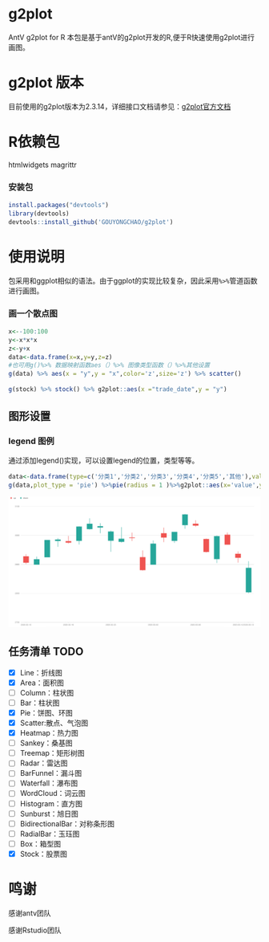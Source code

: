 # g2plot

AntV g2plot for R 本包是基于antV的g2plot开发的R,便于R快速使用g2plot进行画图。

# g2plot 版本

目前使用的g2plot版本为2.3.14，详细接口文档请参见：[g2plot官方文档](https://g2plot.antv.vision/zh/docs/manual/introduction)    

# R依赖包

htmlwidgets magrittr

### 安装包

``` r
install.packages("devtools")
library(devtools)
devtools::install_github('GOUYONGCHAO/g2plot')
```

# 使用说明

包采用和ggplot相似的语法。由于ggplot的实现比较复杂，因此采用`%>%`管道函数进行画图。

### 画一个散点图

``` r
x<--100:100
y<-x*x*x
z<-y+x
data<-data.frame(x=x,y=y,z=z)
#也可用g()%>% 数据映射函数aes（）%>% 图像类型函数（）%>%其他设置
g(data) %>% aes(x = "y",y = "x",color='z',size='z') %>% scatter()
```
```r
g(stock) %>% stock() %>% g2plot::aes(x ="trade_date",y = "y")
```
## 图形设置
### legend 图例
通过添加legend()实现，可以设置legend的位置，类型等等。
```r
data<-data.frame(type=c('分类1','分类2','分类3','分类4','分类5','其他'),value=c(1:6))
g(data,plot_type = 'pie') %>%pie(radius = 1 )%>%g2plot::aes(x='value',y='value',color = 'type') %>%legend(position = 'left',layout = 'vertical')
```

![image](https://github.com/GOUYONGCHAO/g2plot/blob/master/public/image/stock.png)

## 任务清单 TODO
- [x] Line：折线图
- [x] Area：面积图
- [ ] Column：柱状图
- [ ] Bar：柱状图
- [x] Pie：饼图、环图
- [x] Scatter:散点、气泡图
- [x] Heatmap：热力图
- [ ] Sankey：桑基图
- [ ] Treemap：矩形树图
- [ ] Radar：雷达图
- [ ] BarFunnel：漏斗图
- [ ] Waterfall：瀑布图
- [ ] WordCloud：词云图
- [ ] Histogram：直方图
- [ ] Sunburst：旭日图
- [ ] BidirectionalBar：对称条形图
- [ ] RadialBar：玉珏图
- [ ] Box：箱型图
- [x] Stock：股票图

# 鸣谢

感谢antv团队

感谢Rstudio团队
